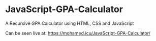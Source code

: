 # JavaScript-GPA-Calculator
A Recursive GPA Calculator using HTML, CSS and JavaScript

Can be seen live at: https://mohamed.icu/JavaScript-GPA-Calculator/
